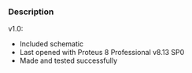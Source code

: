 ### Description

v1.0:
- Included schematic
- Last opened with Proteus 8 Professional v8.13 SP0
- Made and tested successfully


